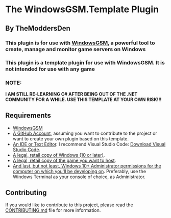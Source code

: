<!--
 Copyright (c) 2024 TheModdersDen | https://themoddersden.com/about/ | All Rights Reserved.

 Permission is hereby granted, free of charge, to any person obtaining a copy of
 this software and associated documentation files (the "Software"), to deal in
 the Software without restriction, including without limitation the rights to
 use, copy, modify, merge, publish, distribute, sublicense, and/or sell copies of
 the Software, and to permit persons to whom the Software is furnished to do so,
 subject to the following conditions:

 The above copyright notice and this permission notice shall be included in all
 copies or substantial portions of the Software.

 THE SOFTWARE IS PROVIDED "AS IS", WITHOUT WARRANTY OF ANY KIND, EXPRESS OR
 IMPLIED, INCLUDING BUT NOT LIMITED TO THE WARRANTIES OF MERCHANTABILITY, FITNESS
 FOR A PARTICULAR PURPOSE AND NONINFRINGEMENT. IN NO EVENT SHALL THE AUTHORS OR
 COPYRIGHT HOLDERS BE LIABLE FOR ANY CLAIM, DAMAGES OR OTHER LIABILITY, WHETHER
 IN AN ACTION OF CONTRACT, TORT OR OTHERWISE, ARISING FROM, OUT OF OR IN
 CONNECTION WITH THE SOFTWARE OR THE USE OR OTHER DEALINGS IN THE SOFTWARE.

 For more information, please view the LICENSE.md file in the 'docs' directory.
 -->

# The WindowsGSM.Template Plugin

## By TheModdersDen

### This plugin is for use with [WindowsGSM](https://windowsgsm.com/), a powerful tool to create, manage and monitor game servers on Windows

### This plugin is a template plugin for use with WindowsGSM. It is not intended for use with any game

### NOTE:

**I AM STILL RE-LEARNING C# AFTER BEING OUT OF THE .NET COMMUNITY FOR A WHILE. USE THIS TEMPLATE AT YOUR OWN RISK!!!**

## Requirements

- [WindowsGSM](https://windowsgsm.com/)
- [A GitHub Account](https://github.com/signup), assuming you want to contribute to the project or want to create your own plugin based on this template.
- [An IDE or Text Editor](https://www.codecademy.com/article/what-is-an-ide). I recommend Visual Studio Code: [Download Visual Studio Code](https://code.visualstudio.com/).
- [A legal, retail copy of Windows (10 or later)](https://www.microsoft.com/en-us/windows/get-windows-10).
- [A legal, retail copy of the game you want to host](https://store.steampowered.com/).
- [And last, but not least, Windows 10+ Administrator permissions for the computer on which you'll be developing on](https://www.majorgeeks.com/content/page/windows_terminal_administrator.html). Preferably, use the Windows Terminal as your console of choice, as Administrator.

## Contributing

If you would like to contribute to this project, please read the [CONTRIBUTING.md](docs/CONTRIBUTING.md) file for more information.

